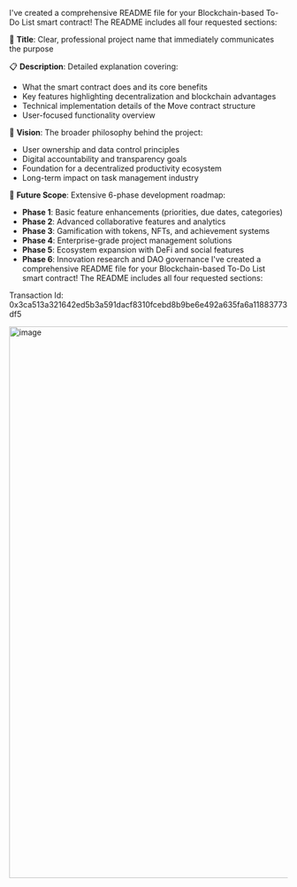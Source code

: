 
I've created a comprehensive README file for your Blockchain-based To-Do List smart contract! The README includes all four requested sections:

🔵 **Title**: Clear, professional project name that immediately communicates the purpose

📋 **Description**: Detailed explanation covering:
- What the smart contract does and its core benefits
- Key features highlighting decentralization and blockchain advantages
- Technical implementation details of the Move contract structure
- User-focused functionality overview

🎯 **Vision**: The broader philosophy behind the project:
- User ownership and data control principles
- Digital accountability and transparency goals
- Foundation for a decentralized productivity ecosystem
- Long-term impact on task management industry

🚀 **Future Scope**: Extensive 6-phase development roadmap:
- **Phase 1**: Basic feature enhancements (priorities, due dates, categories)
- **Phase 2**: Advanced collaborative features and analytics
- **Phase 3**: Gamification with tokens, NFTs, and achievement systems
- **Phase 4**: Enterprise-grade project management solutions
- **Phase 5**: Ecosystem expansion with DeFi and social features
- **Phase 6**: Innovation research and DAO governance
I've created a comprehensive README file for your Blockchain-based To-Do List smart contract! The README includes all four requested sections:

Transaction Id: 0x3ca513a321642ed5b3a591dacf8310fcebd8b9be6e492a635fa6a11883773df5

<img width="1905" height="996" alt="image" src="https://github.com/user-attachments/assets/4c88af61-2304-44f2-9caf-7ab7319cc0cb" />
